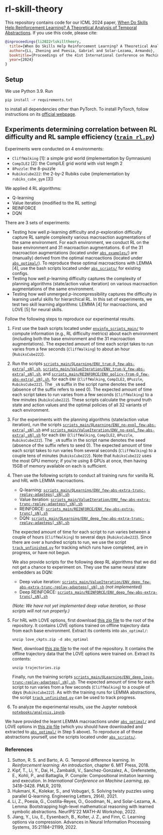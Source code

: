 # rl-skill-theory

This repository contains code for our ICML 2024 paper,
[When Do Skills Help Reinforcement Learning? A Theoretical Analysis of Temporal Abstractions](https://arxiv.org/abs/2406.07897).
If you use this code, please cite:
```bibtex
@inproceedings{li2022rlskilltheory,
  title={When Do Skills Help Reinforcement Learning? A Theoretical Analysis of Temporal Abstractions},
  author={Li, Zhening and Poesia, Gabriel and Solar-Lezama, Armando},
  booktitle={Proceedings of the 41st International Conference on Machine Learning},
  year={2024}
}
```

## Setup

We use Python 3.9. Run
```
pip install -r requirements.txt
```
to install all dependencies other than PyTorch.
To install PyTorch, follow instructions on its [official webpage](https://pytorch.org/get-started/previous-versions/).

## Experiments determining correlation between RL difficulty and RL sample efficiency ([`train_rl.py`](train_rl.py))

Experiments were conducted on 4 environments:
* `CliffWalking` [1]: a simple grid world (implementation by Gymnasium)
* `CompILE2` [2]: the CompILE grid world with visit length 2
* `8Puzzle`: the 8-puzzle
* `RubiksCube222`: the 2-by-2 Rubiks cube (implementation by `rubiks_cube_gym` [3])

We applied 4 RL algorithms:
* Q-learning
* Value iteration (modified to the RL setting)
* REINFORCE
* DQN

There are 3 sets of experiments:
* Testing how well $p$-learning difficulty and $p$-exploration difficulty
  capture RL sample complexity various macroaction augmentations of the same environment.
  For each environment, we conduct RL on the base environment and 31 macroaction augmentations.
  6 of the 31 macroaction augmentations (located under [`abs_examples/`](abs_examples/))
  are (manually) derived from the optimal macroactions (located under [`abs_optimal/`](abs_optimal/)).
  To reproduce these optimal macroactions with LEMMA [4],
  use the bash scripts located under [`abs_scripts/`](abs_scripts/) for existing configs.
* Testing how well $p$-learning difficulty captures the complexity of planning algorithms
  (state/action value iteration) on various macroaction augmentations of the same environment.
* Testing how well unmerged $p$-incompressibility captures the difficulty in learning
  useful skills for hierarchical RL. In this set of experiments, we test two skill learning algorithms:
  LEMMA [4] for macroactions, and LOVE [5] for neural skills.

Follow the following steps to reproduce our experimental results.
1. First use the bash scripts located under [`envinfo_scripts_main/`](envinfo_scripts_main/)
   to compute information (e.g., RL difficulty metrics) about each environment
   (including both the base environment and the 31 macroaction augmentations).
   The expected amount of time each script takes to run
   varies from a few seconds (`CliffWalking`) to about an hour (`RubiksCube222`).
2. Run the scripts [`scripts_main/QLearning/ENV_true-Q_few-abs-extra[_sN].sh`](scripts_main/QLearning/),
   [`scripts_main/ValueIteration/ENV_true-V_few-abs-extra[_sN].sh`](scripts_main/ValueIteration/),
   and [`scripts_main/REINFORCE/ENV_policy-from-Q_few-abs-extra[_sN].sh`](scripts_main/REINFORCE/),
   for each `ENV` (`CliffWalking`, `CompILE2`, `8Puzzle`, `RubiksCube222`).
   The `_sN` suffix in the script name denotes the seed (absence of the suffix refers to seed 0).
   The expected amount of time each script takes to run
   varies from a few seconds (`CliffWalking`) to a few minutes (`RubiksCube222`).
   These scripts calculate the ground truth state and action values and the optimal policies
   of all 32 variants of each environment.
3. For the experiments with the planning algorithms (state/action value iteration),
   run the scripts [`scripts_main/QLearning/ENV_no-expl_few-abs-extra[_sN].sh`](scripts_main/QLearning/)
   and [`scripts_main/ValueIteration/ENV_no-expl_few-abs-extra[_sN].sh`](scripts_main/ValueIteration/)
   for each `ENV` (`CliffWalking`, `CompILE2`, `8Puzzle`, `RubiksCube222`).
   The `_sN` suffix in the script name denotes the seed (absence of the suffix refers to seed 0).
   The expected amount of time each script takes to run
   varies from several seconds (`CliffWalking`) to a couple tens of minutes (`RubiksCube222`).
   Note that `RubiksCube222` uses the most GPU memory;
   if you're using 8 GPUs at once, then having 15GB of memory available on each is sufficient.
4. Then use the following scripts to conduct all training runs for vanilla RL and hRL with LEMMA macroactions.
    * Q-learning: [`scripts_main/QLearning/ENV_few-abs-extra-trunc-replay-adapteps[_sN].sh`](scripts_main/QLearning/)
    * Value iteration: [`scripts_main/ValueIteration/ENV_few-abs-extra-trunc-replay-adapteps[_sN].sh`](scripts_main/ValueIteration/)
    * REINFORCE: [`scripts_main/REINFORCE/ENV_few-abs-extra-trunc[_sN].sh`](scripts_main/REINFORCE/)
    * DQN: [`scripts_main/QLearning/ENV_deep_few-abs-extra-trunc-replay-adapteps[_sN].sh`](scripts_main/QLearning/)

   The expected amount of time for each script to run varies
   between a couple of hours (`CliffWalking`) to several days (`RubiksCube222`).
   Since there are over a hundred scripts to run,
   we use the script [`track_unfinished.py`](track_unfinished.py) for tracking which runs have completed,
   are in progress, or have not begun.

   We also provide scripts for the following deep RL algorithms that we did not get a chance to experiment on.
   They use the same neural state embedders as DQN:
    * Deep value iteration: [`scripts_main/ValueIteration/ENV_deep_few-abs-extra-trunc-replay-adapteps[_sN].sh`](scripts_main/ValueIteration/) *(not implemented)*
    * Deep REINFORCE: [`scripts_main/REINFORCE/ENV_deep_few-abs-extra-trunc[_sN].sh`](scripts_main/REINFORCE/)
   
   *(Note: We have not yet implemented deep value iteration, so those scripts will not run properly.)*
6. For hRL with LOVE options, first download
   [this zip file](https://drive.google.com/file/d/14hbTFdXMnokwsbZ-NfF7AA0OLYTEIkOd/view?usp=sharing)
   to the root of the repository. It contains LOVE options trained on offline trajectory data
   from each base environment. Extract its contents into `abs_optimal/`:
   ```
   unzip love_ckpts.zip -d abs_optimal
   ```
   Next, download [this zip file](https://drive.google.com/file/d/1tKuBSpq4lu3XiOuTjYXn5I3__XytgnLE/view?usp=sharing)
   to the root of the repository. It contains the offline trajectory data that the LOVE options were trained on.
   Extract its contents:
   ```
   unzip trajectories.zip
   ```
   Finally, run the training scripts
   [`scripts_main/QLearning/ENV_deep_love-trunc-replay-adapteps[_sN].sh`](scripts_main/QLearning/).
   The expected amount of time for each script to run varies
   from a few seconds (`CliffWalking`) to a couple of days (`RubiksCube222`).
   As with the training runs for LEMMA abstractions,
   the script [`track_unfinished.py`](track_unfinished.py) can be used to track progress.
7. To analyze the experimental results, use the Jupyter notebook [`notebooks/analysis.ipynb`](notebooks/analysis.ipynb).

We have provided the learnt LEMMA macroactions under [`abs_optimal/`](abs_optimal/)
and LOVE options in [this zip file](https://drive.google.com/file/d/14hbTFdXMnokwsbZ-NfF7AA0OLYTEIkOd/view?usp=sharing)
(which you should have downloaded and extracted to [`abs_optimal/`](abs_optimal/) in Step 5 above).
To reproduce all of these abstractions yourself, use the scripts located under [`abs_scripts/`](abs_scripts/).

### References

1. Sutton, R. S. and Barto, A. G. Temporal difference learning.
   In *Reinforcement learning: An introduction*, chapter 6.
   MIT Press, 2018.
2. Kipf, T., Li, Y., Dai, H., Zambaldi, V., Sanchez-Gonzalez,
   A., Grefenstette, E., Kohli, P., and Battaglia, P.
   Compile: Compositional imitation learning and execution.
   In *International Conference on Machine Learning*, pp.
   3418–3428. PMLR, 2019.
3. Hukmani, K., Kolekar, S., and Vobugari, S. Solving twisty
   puzzles using parallel Q-learning. Engineering Letters,
   29(4), 2021.
4. Li, Z., Poesia, G., Costilla-Reyes, O., Goodman, N., and
   Solar-Lezama, A. Lemma: Bootstrapping high-level
   mathematical reasoning with learned symbolic abstractions.
   NeurIPS'22 MATH-AI Workshop, 2022.
5. Jiang, Y., Liu, E., Eysenbach, B., Kolter, J. Z., and Finn, C.
   Learning options via compression. Advances in Neural
   Information Processing Systems, 35:21184–21199, 2022.

